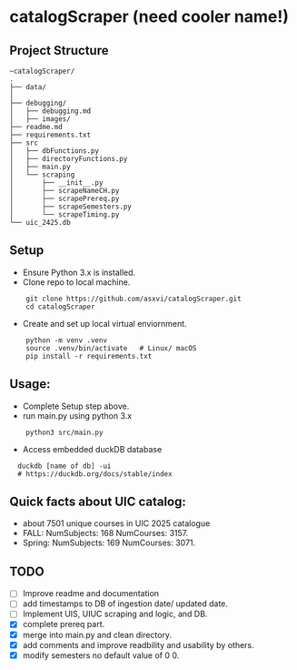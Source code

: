 # catalogScraper (need cooler name!)

## Project Structure 
```
~catalogScraper/
.
├── data/
│ 
├── debugging/
│   ├── debugging.md
│   ├── images/
├── readme.md
├── requirements.txt
├── src
│   ├── dbFunctions.py
│   ├── directoryFunctions.py
│   ├── main.py
│   └── scraping
│       ├── __init__.py
│       ├── scrapeNameCH.py
│       ├── scrapePrereq.py
│       ├── scrapeSemesters.py
│       └── scrapeTiming.py
└── uic_2425.db
```


  ## Setup
* Ensure Python 3.x is installed.
* Clone repo to local machine.
```
    git clone https://github.com/asxvi/catalogScraper.git
    cd catalogScraper
```
* Create and set up local virtual enviornment.
```
    python -m venv .venv
    source .venv/bin/activate   # Linux/ macOS
    pip install -r requirements.txt
```

## Usage:
* Complete Setup step above.
* run main.py using python 3.x
```
    python3 src/main.py
```
* Access embedded duckDB database
```
  duckdb [name of db] -ui
  # https://duckdb.org/docs/stable/index
```


## Quick facts about UIC catalog:
* about 7501 unique courses in UIC 2025 catalogue
* FALL: NumSubjects: 168 NumCourses: 3157.
* Spring: NumSubjects: 169 NumCourses: 3071.

## TODO
- [ ] Improve readme and documentation
- [ ] add timestamps to DB of ingestion date/ updated date.
- [ ] Implement UIS, UIUC scraping and logic, and DB.
- [X] complete prereq part.
- [X] merge into main.py and clean directory.
- [X] add comments and improve readbility and usability by others.
- [X] modify semesters no default value of 0 0.